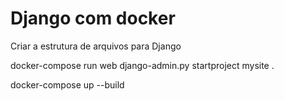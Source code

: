 # Django com docker

Criar a estrutura de arquivos para Django

docker-compose run web django-admin.py startproject mysite . 

docker-compose up --build



